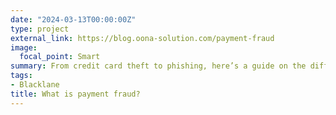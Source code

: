 ```yaml
---
date: "2024-03-13T00:00:00Z"
type: project
external_link: https://blog.oona-solution.com/payment-fraud 
image:
  focal_point: Smart
summary: From credit card theft to phishing, here’s a guide on the different types of payment fraud and the protective measures you can take.
tags: 
- Blacklane
title: What is payment fraud?
---
```

